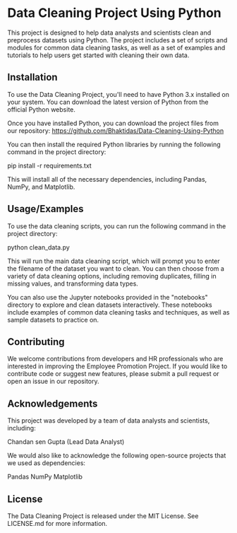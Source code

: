 
# Data Cleaning Project Using Python

This project is designed to help data analysts and scientists clean and preprocess datasets using Python. The project includes a set of scripts and modules for common data cleaning tasks, as well as a set of examples and tutorials to help users get started with cleaning their own data.


## Installation

To use the Data Cleaning Project, you'll need to have Python 3.x installed on your system. You can download the latest version of Python from the official Python website.

Once you have installed Python, you can download the project files from our repository:
https://github.com/Bhaktidas/Data-Cleaning-Using-Python


You can then install the required Python libraries by running the following command in the project directory:

pip install -r requirements.txt

This will install all of the necessary dependencies, including Pandas, NumPy, and Matplotlib.



    
## Usage/Examples

To use the data cleaning scripts, you can run the following command in the project directory:

python clean_data.py

This will run the main data cleaning script, which will prompt you to enter the filename of the dataset you want to clean. You can then choose from a variety of data cleaning options, including removing duplicates, filling in missing values, and transforming data types.

You can also use the Jupyter notebooks provided in the "notebooks" directory to explore and clean datasets interactively. These notebooks include examples of common data cleaning tasks and techniques, as well as sample datasets to practice on.

## Contributing

We welcome contributions from developers and HR professionals who are interested in improving the Employee Promotion Project. If you would like to contribute code or suggest new features, please submit a pull request or open an issue in our repository.




## Acknowledgements

 This project was developed by a team of data analysts and scientists, including:

Chandan sen Gupta (Lead Data Analyst)

We would also like to acknowledge the following open-source projects that we used as dependencies:

Pandas
NumPy
Matplotlib


## License

The Data Cleaning Project is released under the MIT License. See LICENSE.md for more information.



